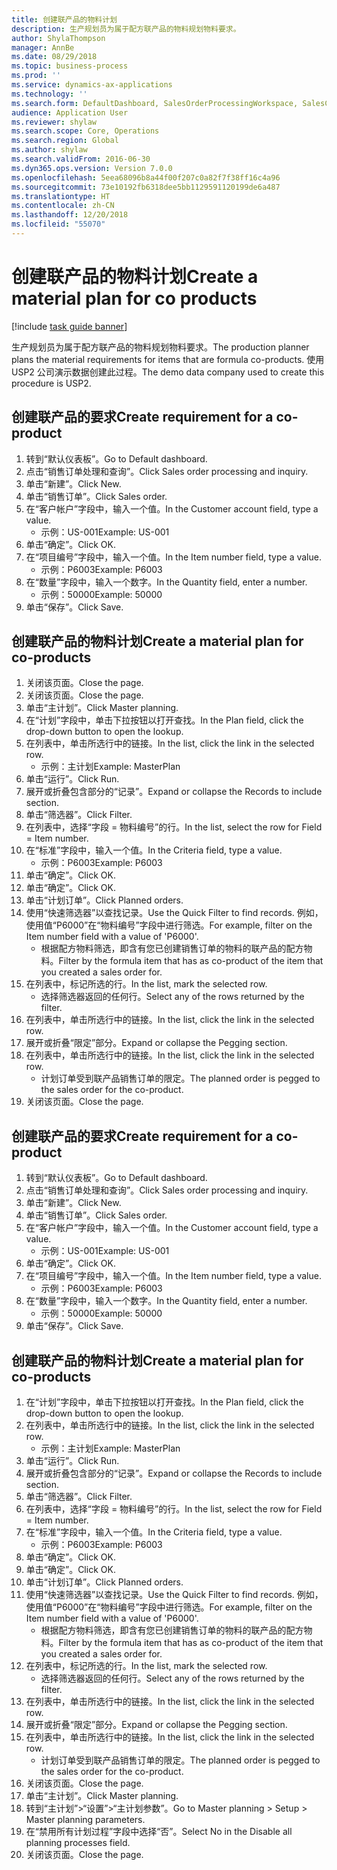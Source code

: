 ```yaml
---
title: 创建联产品的物料计划
description: 生产规划员为属于配方联产品的物料规划物料要求。
author: ShylaThompson
manager: AnnBe
ms.date: 08/29/2018
ms.topic: business-process
ms.prod: ''
ms.service: dynamics-ax-applications
ms.technology: ''
ms.search.form: DefaultDashboard, SalesOrderProcessingWorkspace, SalesCreateOrder, SalesTable, ReqCreatePlanWorkspace, ReqTransPlanCard, SysQueryForm, ReqTransPo
audience: Application User
ms.reviewer: shylaw
ms.search.scope: Core, Operations
ms.search.region: Global
ms.author: shylaw
ms.search.validFrom: 2016-06-30
ms.dyn365.ops.version: Version 7.0.0
ms.openlocfilehash: 5eea68096b8a44f00f207c0a82f7f38ff16c4a96
ms.sourcegitcommit: 73e10192fb6318dee5bb1129591120199de6a487
ms.translationtype: HT
ms.contentlocale: zh-CN
ms.lasthandoff: 12/20/2018
ms.locfileid: "55070"
---
```

# <a name="create-a-material-plan-for-co-products"></a><span data-ttu-id="a3353-103">创建联产品的物料计划</span><span class="sxs-lookup"><span data-stu-id="a3353-103">Create a material plan for co products</span></span>

[!include [task guide banner](../../includes/task-guide-banner.md)]

<span data-ttu-id="a3353-104">生产规划员为属于配方联产品的物料规划物料要求。</span><span class="sxs-lookup"><span data-stu-id="a3353-104">The production planner plans the material requirements for items that are formula co-products.</span></span> <span data-ttu-id="a3353-105">使用 USP2 公司演示数据创建此过程。</span><span class="sxs-lookup"><span data-stu-id="a3353-105">The demo data company used to create this procedure is USP2.</span></span>


## <a name="create-requirement-for-a-co-product"></a><span data-ttu-id="a3353-106">创建联产品的要求</span><span class="sxs-lookup"><span data-stu-id="a3353-106">Create requirement for a co-product</span></span>
1. <span data-ttu-id="a3353-107">转到“默认仪表板”。</span><span class="sxs-lookup"><span data-stu-id="a3353-107">Go to Default dashboard.</span></span>
2. <span data-ttu-id="a3353-108">点击“销售订单处理和查询”。</span><span class="sxs-lookup"><span data-stu-id="a3353-108">Click Sales order processing and inquiry.</span></span>
3. <span data-ttu-id="a3353-109">单击“新建”。</span><span class="sxs-lookup"><span data-stu-id="a3353-109">Click New.</span></span>
4. <span data-ttu-id="a3353-110">单击“销售订单”。</span><span class="sxs-lookup"><span data-stu-id="a3353-110">Click Sales order.</span></span>
5. <span data-ttu-id="a3353-111">在“客户帐户”字段中，输入一个值。</span><span class="sxs-lookup"><span data-stu-id="a3353-111">In the Customer account field, type a value.</span></span>
    * <span data-ttu-id="a3353-112">示例：US-001</span><span class="sxs-lookup"><span data-stu-id="a3353-112">Example: US-001</span></span>  
6. <span data-ttu-id="a3353-113">单击“确定”。</span><span class="sxs-lookup"><span data-stu-id="a3353-113">Click OK.</span></span>
7. <span data-ttu-id="a3353-114">在“项目编号”字段中，输入一个值。</span><span class="sxs-lookup"><span data-stu-id="a3353-114">In the Item number field, type a value.</span></span>
    * <span data-ttu-id="a3353-115">示例：P6003</span><span class="sxs-lookup"><span data-stu-id="a3353-115">Example: P6003</span></span>  
8. <span data-ttu-id="a3353-116">在“数量”字段中，输入一个数字。</span><span class="sxs-lookup"><span data-stu-id="a3353-116">In the Quantity field, enter a number.</span></span>
    * <span data-ttu-id="a3353-117">示例：50000</span><span class="sxs-lookup"><span data-stu-id="a3353-117">Example: 50000</span></span>  
9. <span data-ttu-id="a3353-118">单击“保存”。</span><span class="sxs-lookup"><span data-stu-id="a3353-118">Click Save.</span></span>

## <a name="create-a-material-plan-for-co-products"></a><span data-ttu-id="a3353-119">创建联产品的物料计划</span><span class="sxs-lookup"><span data-stu-id="a3353-119">Create a material plan for co-products</span></span>
1. <span data-ttu-id="a3353-120">关闭该页面。</span><span class="sxs-lookup"><span data-stu-id="a3353-120">Close the page.</span></span>
2. <span data-ttu-id="a3353-121">关闭该页面。</span><span class="sxs-lookup"><span data-stu-id="a3353-121">Close the page.</span></span>
3. <span data-ttu-id="a3353-122">单击“主计划”。</span><span class="sxs-lookup"><span data-stu-id="a3353-122">Click Master planning.</span></span>
4. <span data-ttu-id="a3353-123">在“计划”字段中，单击下拉按钮以打开查找。</span><span class="sxs-lookup"><span data-stu-id="a3353-123">In the Plan field, click the drop-down button to open the lookup.</span></span>
5. <span data-ttu-id="a3353-124">在列表中，单击所选行中的链接。</span><span class="sxs-lookup"><span data-stu-id="a3353-124">In the list, click the link in the selected row.</span></span>
    * <span data-ttu-id="a3353-125">示例：主计划</span><span class="sxs-lookup"><span data-stu-id="a3353-125">Example: MasterPlan</span></span>  
6. <span data-ttu-id="a3353-126">单击“运行”。</span><span class="sxs-lookup"><span data-stu-id="a3353-126">Click Run.</span></span>
7. <span data-ttu-id="a3353-127">展开或折叠包含部分的“记录”。</span><span class="sxs-lookup"><span data-stu-id="a3353-127">Expand or collapse the Records to include section.</span></span>
8. <span data-ttu-id="a3353-128">单击“筛选器”。</span><span class="sxs-lookup"><span data-stu-id="a3353-128">Click Filter.</span></span>
9. <span data-ttu-id="a3353-129">在列表中，选择“字段 = 物料编号”的行。</span><span class="sxs-lookup"><span data-stu-id="a3353-129">In the list, select the row for Field = Item number.</span></span>
10. <span data-ttu-id="a3353-130">在“标准”字段中，输入一个值。</span><span class="sxs-lookup"><span data-stu-id="a3353-130">In the Criteria field, type a value.</span></span>
    * <span data-ttu-id="a3353-131">示例：P6003</span><span class="sxs-lookup"><span data-stu-id="a3353-131">Example: P6003</span></span>  
11. <span data-ttu-id="a3353-132">单击“确定”。</span><span class="sxs-lookup"><span data-stu-id="a3353-132">Click OK.</span></span>
12. <span data-ttu-id="a3353-133">单击“确定”。</span><span class="sxs-lookup"><span data-stu-id="a3353-133">Click OK.</span></span>
13. <span data-ttu-id="a3353-134">单击“计划订单”。</span><span class="sxs-lookup"><span data-stu-id="a3353-134">Click Planned orders.</span></span>
14. <span data-ttu-id="a3353-135">使用“快速筛选器”以查找记录。</span><span class="sxs-lookup"><span data-stu-id="a3353-135">Use the Quick Filter to find records.</span></span> <span data-ttu-id="a3353-136">例如，使用值“P6000”在“物料编号”字段中进行筛选。</span><span class="sxs-lookup"><span data-stu-id="a3353-136">For example, filter on the Item number field with a value of 'P6000'.</span></span>
    * <span data-ttu-id="a3353-137">根据配方物料筛选，即含有您已创建销售订单的物料的联产品的配方物料。</span><span class="sxs-lookup"><span data-stu-id="a3353-137">Filter by the formula item that has as co-product of the item that you created a sales order for.</span></span>  
15. <span data-ttu-id="a3353-138">在列表中，标记所选的行。</span><span class="sxs-lookup"><span data-stu-id="a3353-138">In the list, mark the selected row.</span></span>
    * <span data-ttu-id="a3353-139">选择筛选器返回的任何行。</span><span class="sxs-lookup"><span data-stu-id="a3353-139">Select any of the rows returned by the filter.</span></span>  
16. <span data-ttu-id="a3353-140">在列表中，单击所选行中的链接。</span><span class="sxs-lookup"><span data-stu-id="a3353-140">In the list, click the link in the selected row.</span></span>
17. <span data-ttu-id="a3353-141">展开或折叠“限定”部分。</span><span class="sxs-lookup"><span data-stu-id="a3353-141">Expand or collapse the Pegging section.</span></span>
18. <span data-ttu-id="a3353-142">在列表中，单击所选行中的链接。</span><span class="sxs-lookup"><span data-stu-id="a3353-142">In the list, click the link in the selected row.</span></span>
    * <span data-ttu-id="a3353-143">计划订单受到联产品销售订单的限定。</span><span class="sxs-lookup"><span data-stu-id="a3353-143">The planned order is pegged to the sales order for the co-product.</span></span>  
19. <span data-ttu-id="a3353-144">关闭该页面。</span><span class="sxs-lookup"><span data-stu-id="a3353-144">Close the page.</span></span>

## <a name="create-requirement-for-a-co-product"></a><span data-ttu-id="a3353-145">创建联产品的要求</span><span class="sxs-lookup"><span data-stu-id="a3353-145">Create requirement for a co-product</span></span>
1. <span data-ttu-id="a3353-146">转到“默认仪表板”。</span><span class="sxs-lookup"><span data-stu-id="a3353-146">Go to Default dashboard.</span></span>
2. <span data-ttu-id="a3353-147">点击“销售订单处理和查询”。</span><span class="sxs-lookup"><span data-stu-id="a3353-147">Click Sales order processing and inquiry.</span></span>
3. <span data-ttu-id="a3353-148">单击“新建”。</span><span class="sxs-lookup"><span data-stu-id="a3353-148">Click New.</span></span>
4. <span data-ttu-id="a3353-149">单击“销售订单”。</span><span class="sxs-lookup"><span data-stu-id="a3353-149">Click Sales order.</span></span>
5. <span data-ttu-id="a3353-150">在“客户帐户”字段中，输入一个值。</span><span class="sxs-lookup"><span data-stu-id="a3353-150">In the Customer account field, type a value.</span></span>
    * <span data-ttu-id="a3353-151">示例：US-001</span><span class="sxs-lookup"><span data-stu-id="a3353-151">Example: US-001</span></span>  
6. <span data-ttu-id="a3353-152">单击“确定”。</span><span class="sxs-lookup"><span data-stu-id="a3353-152">Click OK.</span></span>
7. <span data-ttu-id="a3353-153">在“项目编号”字段中，输入一个值。</span><span class="sxs-lookup"><span data-stu-id="a3353-153">In the Item number field, type a value.</span></span>
    * <span data-ttu-id="a3353-154">示例：P6003</span><span class="sxs-lookup"><span data-stu-id="a3353-154">Example: P6003</span></span>  
8. <span data-ttu-id="a3353-155">在“数量”字段中，输入一个数字。</span><span class="sxs-lookup"><span data-stu-id="a3353-155">In the Quantity field, enter a number.</span></span>
    * <span data-ttu-id="a3353-156">示例：50000</span><span class="sxs-lookup"><span data-stu-id="a3353-156">Example: 50000</span></span>  
9. <span data-ttu-id="a3353-157">单击“保存”。</span><span class="sxs-lookup"><span data-stu-id="a3353-157">Click Save.</span></span>

## <a name="create-a-material-plan-for-co-products"></a><span data-ttu-id="a3353-158">创建联产品的物料计划</span><span class="sxs-lookup"><span data-stu-id="a3353-158">Create a material plan for co-products</span></span>
1. <span data-ttu-id="a3353-159">在“计划”字段中，单击下拉按钮以打开查找。</span><span class="sxs-lookup"><span data-stu-id="a3353-159">In the Plan field, click the drop-down button to open the lookup.</span></span>
2. <span data-ttu-id="a3353-160">在列表中，单击所选行中的链接。</span><span class="sxs-lookup"><span data-stu-id="a3353-160">In the list, click the link in the selected row.</span></span>
    * <span data-ttu-id="a3353-161">示例：主计划</span><span class="sxs-lookup"><span data-stu-id="a3353-161">Example: MasterPlan</span></span>  
3. <span data-ttu-id="a3353-162">单击“运行”。</span><span class="sxs-lookup"><span data-stu-id="a3353-162">Click Run.</span></span>
4. <span data-ttu-id="a3353-163">展开或折叠包含部分的“记录”。</span><span class="sxs-lookup"><span data-stu-id="a3353-163">Expand or collapse the Records to include section.</span></span>
5. <span data-ttu-id="a3353-164">单击“筛选器”。</span><span class="sxs-lookup"><span data-stu-id="a3353-164">Click Filter.</span></span>
6. <span data-ttu-id="a3353-165">在列表中，选择“字段 = 物料编号”的行。</span><span class="sxs-lookup"><span data-stu-id="a3353-165">In the list, select the row for Field = Item number.</span></span>
7. <span data-ttu-id="a3353-166">在“标准”字段中，输入一个值。</span><span class="sxs-lookup"><span data-stu-id="a3353-166">In the Criteria field, type a value.</span></span>
    * <span data-ttu-id="a3353-167">示例：P6003</span><span class="sxs-lookup"><span data-stu-id="a3353-167">Example: P6003</span></span>  
8. <span data-ttu-id="a3353-168">单击“确定”。</span><span class="sxs-lookup"><span data-stu-id="a3353-168">Click OK.</span></span>
9. <span data-ttu-id="a3353-169">单击“确定”。</span><span class="sxs-lookup"><span data-stu-id="a3353-169">Click OK.</span></span>
10. <span data-ttu-id="a3353-170">单击“计划订单”。</span><span class="sxs-lookup"><span data-stu-id="a3353-170">Click Planned orders.</span></span>
11. <span data-ttu-id="a3353-171">使用“快速筛选器”以查找记录。</span><span class="sxs-lookup"><span data-stu-id="a3353-171">Use the Quick Filter to find records.</span></span> <span data-ttu-id="a3353-172">例如，使用值“P6000”在“物料编号”字段中进行筛选。</span><span class="sxs-lookup"><span data-stu-id="a3353-172">For example, filter on the Item number field with a value of 'P6000'.</span></span>
    * <span data-ttu-id="a3353-173">根据配方物料筛选，即含有您已创建销售订单的物料的联产品的配方物料。</span><span class="sxs-lookup"><span data-stu-id="a3353-173">Filter by the formula item that has as co-product of the item that you created a sales order for.</span></span>  
12. <span data-ttu-id="a3353-174">在列表中，标记所选的行。</span><span class="sxs-lookup"><span data-stu-id="a3353-174">In the list, mark the selected row.</span></span>
    * <span data-ttu-id="a3353-175">选择筛选器返回的任何行。</span><span class="sxs-lookup"><span data-stu-id="a3353-175">Select any of the rows returned by the filter.</span></span>  
13. <span data-ttu-id="a3353-176">在列表中，单击所选行中的链接。</span><span class="sxs-lookup"><span data-stu-id="a3353-176">In the list, click the link in the selected row.</span></span>
14. <span data-ttu-id="a3353-177">展开或折叠“限定”部分。</span><span class="sxs-lookup"><span data-stu-id="a3353-177">Expand or collapse the Pegging section.</span></span>
15. <span data-ttu-id="a3353-178">在列表中，单击所选行中的链接。</span><span class="sxs-lookup"><span data-stu-id="a3353-178">In the list, click the link in the selected row.</span></span>
    * <span data-ttu-id="a3353-179">计划订单受到联产品销售订单的限定。</span><span class="sxs-lookup"><span data-stu-id="a3353-179">The planned order is pegged to the sales order for the co-product.</span></span>  
16. <span data-ttu-id="a3353-180">关闭该页面。</span><span class="sxs-lookup"><span data-stu-id="a3353-180">Close the page.</span></span>
17. <span data-ttu-id="a3353-181">单击“主计划”。</span><span class="sxs-lookup"><span data-stu-id="a3353-181">Click Master planning.</span></span>
18. <span data-ttu-id="a3353-182">转到“主计划”>“设置”>“主计划参数”。</span><span class="sxs-lookup"><span data-stu-id="a3353-182">Go to Master planning > Setup > Master planning parameters.</span></span>
19. <span data-ttu-id="a3353-183">在“禁用所有计划过程”字段中选择“否”。</span><span class="sxs-lookup"><span data-stu-id="a3353-183">Select No in the Disable all planning processes field.</span></span>
20. <span data-ttu-id="a3353-184">关闭该页面。</span><span class="sxs-lookup"><span data-stu-id="a3353-184">Close the page.</span></span>

